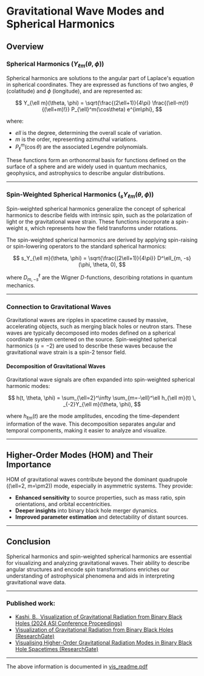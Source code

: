 
# Gravitational Wave Modes and Spherical Harmonics

## Overview

### Spherical Harmonics ($Y_{\ell m}(\theta, \phi)$)
Spherical harmonics are solutions to the angular part of Laplace's equation in spherical coordinates. They are expressed as functions of two angles, $\theta$ (colatitude) and $\phi$ (longitude), and are represented as:

$$
Y_{\ell m}(\theta, \phi) = \sqrt{\frac{(2\ell+1)}{4\pi} \frac{(\ell-m)!}{(\ell+m)!}} P_{\ell}^m(\cos\theta) e^{im\phi},
$$

where:
- $ell$ is the degree, determining the overall scale of variation.
- $m$ is the order, representing azimuthal variations.
- $P_{\ell}^m(\cos\theta)$ are the associated Legendre polynomials.

These functions form an orthonormal basis for functions defined on the surface of a sphere and are widely used in quantum mechanics, geophysics, and astrophysics to describe angular distributions.

---

### Spin-Weighted Spherical Harmonics ($_sY_{\ell m}(\theta, \phi)$)
Spin-weighted spherical harmonics generalize the concept of spherical harmonics to describe fields with intrinsic spin, such as the polarization of light or the gravitational wave strain. These functions incorporate a spin-weight $s$, which represents how the field transforms under rotations.

The spin-weighted spherical harmonics are derived by applying spin-raising or spin-lowering operators to the standard spherical harmonics:

$$
s_Y_{\ell m}(\theta, \phi) = \sqrt{\frac{(2\ell+1)}{4\pi}} D^\ell_{m, -s}(\phi, \theta, 0),
$$

where $D^\ell_{m, -s}$ are the Wigner $D$-functions, describing rotations in quantum mechanics.

---

### Connection to Gravitational Waves
Gravitational waves are ripples in spacetime caused by massive, accelerating objects, such as merging black holes or neutron stars. These waves are typically decomposed into modes defined on a spherical coordinate system centered on the source. Spin-weighted spherical harmonics ($s = -2$) are used to describe these waves because the gravitational wave strain is a spin-2 tensor field.

#### Decomposition of Gravitational Waves
Gravitational wave signals are often expanded into spin-weighted spherical harmonic modes:

$$
h(t, \theta, \phi) = \sum_{\ell=2}^\infty \sum_{m=-\ell}^\ell h_{\ell m}(t) \, _{-2}Y_{\ell m}(\theta, \phi),
$$

where $h_{\ell m}(t)$ are the mode amplitudes, encoding the time-dependent information of the wave. This decomposition separates angular and temporal components, making it easier to analyze and visualize.

---


## Higher-Order Modes (HOM) and Their Importance

HOM of gravitational waves contribute beyond the dominant quadrupole (\(\ell=2, m=\pm2\)) mode, especially in asymmetric systems. They provide:
- **Enhanced sensitivity** to source properties, such as mass ratio, spin orientations, and orbital eccentricities.
- **Deeper insights** into binary black hole merger dynamics.
- **Improved parameter estimation** and detectability of distant sources.

---

## Conclusion
Spherical harmonics and spin-weighted spherical harmonics are essential for visualizing and analyzing gravitational waves. Their ability to describe angular structures and encode spin transformations enriches our understanding of astrophysical phenomena and aids in interpreting gravitational wave data.

---

### Published work:
- [Kashi, B., Visualization of Gravitational Radiation from Binary Black Holes (2024 ASI Conference Proceedings)](https://ui.adsabs.harvard.edu/abs/2024asi..confP.154K/abstract)
- [Visualization of Gravitational Radiation from Binary Black Holes (ResearchGate)](https://www.researchgate.net/publication/376198772_Visualization_of_Gravitational_Radiation_from_Binary_Black_Holes)
- [Visualising Higher-Order Gravitational Radiation Modes in Binary Black Hole Spacetimes (ResearchGate)](https://www.researchgate.net/publication/378241608_Visualising_Higher_Order_Gravitational_Radiation_Modes_in_Binary_Black_Hole_Spacetimes)

---
The above information is documented in [vis_readme.pdf](https://github.com/user-attachments/files/18247007/vis_readme.pdf)
